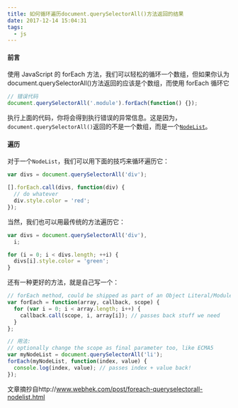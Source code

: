 ```yaml
---
title: 如何循环遍历document.querySelectorAll()方法返回的结果
date: 2017-12-14 15:04:31
tags: 
  - js
---
```


#### 前言

使用 JavaScript 的 forEach 方法，我们可以轻松的循环一个数组，但如果你认为 document.querySelectorAll()方法返回的应该是个数组，而使用 forEach 循环它

```js
// 错误代码
document.querySelectorAll('.module').forEach(function() {});
```

执行上面的代码，你将会得到执行错误的异常信息。这是因为，`document.querySelectorAll()`返回的不是一个数组，而是一个[`NodeList`](https://developer.mozilla.org/zh-CN/docs/Web/API/NodeList)。

#### 遍历

对于一个`NodeList`，我们可以用下面的技巧来循环遍历它：

```js
var divs = document.querySelectorAll('div');

[].forEach.call(divs, function(div) {
  // do whatever
  div.style.color = 'red';
});
```

当然，我们也可以用最传统的方法遍历它：

```js
var divs = document.querySelectorAll('div'),
  i;

for (i = 0; i < divs.length; ++i) {
  divs[i].style.color = 'green';
}
```

还有一种更好的方法，就是自己写一个：

```js
// forEach method, could be shipped as part of an Object Literal/Module
var forEach = function(array, callback, scope) {
  for (var i = 0; i < array.length; i++) {
    callback.call(scope, i, array[i]); // passes back stuff we need
  }
};

// 用法:
// optionally change the scope as final parameter too, like ECMA5
var myNodeList = document.querySelectorAll('li');
forEach(myNodeList, function(index, value) {
  console.log(index, value); // passes index + value back!
});
```

文章摘抄自http://www.webhek.com/post/foreach-queryselectorall-nodelist.html
